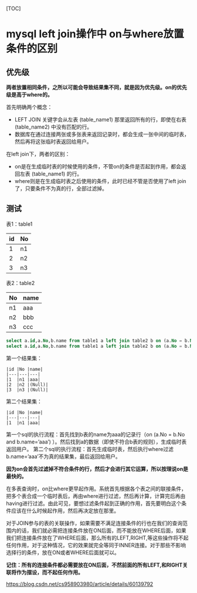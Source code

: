 [TOC]



# mysql left join操作中 on与where放置条件的区别

## 优先级

**两者放置相同条件，之所以可能会导致结果集不同，就是因为优先级。on的优先级是高于where的。**

首先明确两个概念：

- LEFT JOIN 关键字会从左表 (table_name1) 那里返回所有的行，即使在右表 (table_name2) 中没有匹配的行。
- 数据库在通过连接两张或多张表来返回记录时，都会生成一张中间的临时表，然后再将这张临时表返回给用户。

在left join下，两者的区别：

- on是在生成临时表的时候使用的条件，不管on的条件是否起到作用，都会返回左表 (table_name1) 的行。
- where则是在生成临时表之后使用的条件，此时已经不管是否使用了left join了，只要条件不为真的行，全部过滤掉。

## 测试

表1：table1

| id   | No   |
| ---- | ---- |
| 1    | n1   |
| 2    | n2   |
| 3    | n3   |

表2：table2

| No   | name |
| ---- | ---- |
| n1   | aaa  |
| n2   | bbb  |
| n3   | ccc  |

```sql
select a.id,a.No,b.name from table1 a left join table2 b on (a.No = b.No and b.name='aaa');
select a.id,a.No,b.name from table1 a left join table2 b on (a.No = b.No) where b.name='aaa'; 
```

第一个结果集：

```
|id |No |name|
|---|---|---|
|1  |n1 |aaa|
|2  |n2 |(Null)|
|3  |n3 |(Null)|     
```

第二个结果集：

```
|id |No |name|
|---|---|---|
|1  |n1 |aaa| 
```

第一个sql的执行流程：首先找到b表的name为aaa的记录行（on (a.No = b.No and b.name=’aaa’) ）。然后找到a的数据（即使不符合b表的规则），生成临时表返回用户。 
第二个sql的执行流程：首先生成临时表，然后执行where过滤b.name=’aaa’不为真的结果集，最后返回给用户。

**因为on会首先过滤掉不符合条件的行，然后才会进行其它运算，所以按理说on是最快的。**

在多表查询时，on比where更早起作用。系统首先根据各个表之间的联接条件，把多个表合成一个临时表后，再由where进行过滤，然后再计算，计算完后再由having进行过滤。由此可见，要想过滤条件起到正确的作用，首先要明白这个条件应该在什么时候起作用，然后再决定放在那里。

对于JOIN参与的表的关联操作，如果需要不满足连接条件的行也在我们的查询范围内的话，我们就必需把连接条件放在ON后面，而不能放在WHERE后面，如果我们把连接条件放在了WHERE后面，那么所有的LEFT,RIGHT,等这些操作将不起任何作用，对于这种情况，它的效果就完全等同于INNER连接。对于那些不影响选择行的条件，放在ON或者WHERE后面就可以。

**记住：所有的连接条件都必需要放在ON后面，不然前面的所有LEFT,和RIGHT关联将作为摆设，而不起任何作用。**



https://blog.csdn.net/cs958903980/article/details/60139792